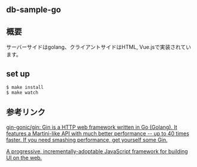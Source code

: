 db-sample-go
---

## 概要

サーバーサイドはgolang、クライアントサイドはHTML, Vue.jsで実装されています。

## set up

```
$ make install
$ make watch
```

## 参考リンク

[gin-gonic/gin: Gin is a HTTP web framework written in Go (Golang). It features a Martini-like API with much better performance -- up to 40 times faster. If you need smashing performance, get yourself some Gin.](https://github.com/gin-gonic/gin)


[A progressive, incrementally-adoptable JavaScript framework for building UI on the web.](https://jp.vuejs.org)

